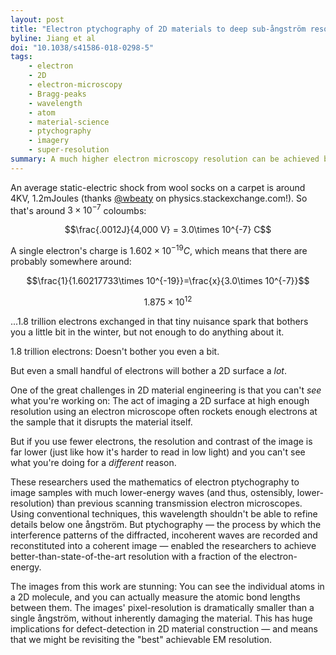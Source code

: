 ```yaml
---
layout: post
title: "Electron ptychography of 2D materials to deep sub-ångström resolution"
byline: Jiang et al
doi: "10.1038/s41586-018-0298-5"
tags:
    - electron
    - 2D
    - electron-microscopy
    - Bragg-peaks
    - wavelength
    - atom
    - material-science
    - ptychography
    - imagery
    - super-resolution
summary: A much higher electron microscopy resolution can be achieved by leveraging ptychography of diffracted low-energy electrons.
---
```


An average static-electric shock from wool socks on a carpet is around 4KV, 1.2mJoules (thanks [@wbeaty](https://physics.stackexchange.com/q/244092) on physics.stackexchange.com!). So that's around $3\times10^{-7}$ coloumbs:

$$\frac{.0012J}{4,000 V} = 3.0\times 10^{-7} C$$

A single electron's charge is $1.602\times 10^{-19}C$, which means that there are probably somewhere around:

$$\frac{1}{1.60217733\times 10^{-19}}=\frac{x}{3.0\times 10^{-7}}$$

$$1.875 \times 10^{12}$$

...1.8 trillion electrons exchanged in that tiny nuisance spark that bothers you a little bit in the winter, but not enough to do anything about it.

1.8 trillion electrons: Doesn't bother you even a bit.

But even a small handful of electrons will bother a 2D surface a _lot_.

One of the great challenges in 2D material engineering is that you can't _see_ what you're working on: The act of imaging a 2D surface at high enough resolution using an electron microscope often rockets enough electrons at the sample that it disrupts the material itself.

But if you use fewer electrons, the resolution and contrast of the image is far lower (just like how it's harder to read in low light) and you can't see what you're doing for a _different_ reason.

These researchers used the mathematics of electron ptychography to image samples with much lower-energy waves (and thus, ostensibly, lower-resolution) than previous scanning transmission electron microscopes. Using conventional techniques, this wavelength shouldn't be able to refine details below one ångström. But ptychography — the process by which the interference patterns of the diffracted, incoherent waves are recorded and reconstituted into a coherent image — enabled the researchers to achieve better-than-state-of-the-art resolution with a fraction of the electron-energy.

The images from this work are stunning: You can see the individual atoms in a 2D molecule, and you can actually measure the atomic bond lengths between them.  The images' pixel-resolution is dramatically smaller than a single ångström, without inherently damaging the material. This has huge implications for defect-detection in 2D material construction — and means that we might be revisiting the "best" achievable EM resolution.
